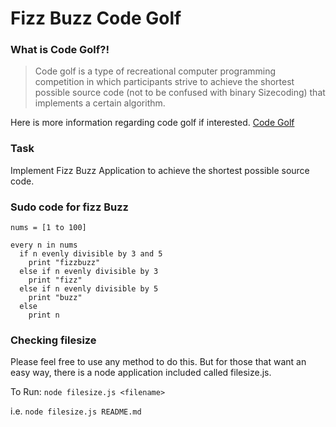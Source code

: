 # Fizz Buzz Code Golf

### What is Code Golf?!

> Code golf is a type of recreational computer programming competition in which participants strive to achieve the shortest possible source code (not to be confused with binary Sizecoding) that implements a certain algorithm.

Here is more information regarding code golf if interested. [Code Golf](https://en.wikipedia.org/wiki/Code_golf)

### Task
Implement Fizz Buzz Application to achieve the shortest possible source code.  

### Sudo code for fizz Buzz
```
nums = [1 to 100]

every n in nums
  if n evenly divisible by 3 and 5
    print "fizzbuzz"
  else if n evenly divisible by 3
    print "fizz"
  else if n evenly divisible by 5
    print "buzz"
  else
    print n
```  

### Checking filesize

Please feel free to use any method to do this. But for those that want an
easy way, there is a node application included called filesize.js.

To Run:
`node filesize.js <filename>`

i.e.
`node filesize.js README.md`
